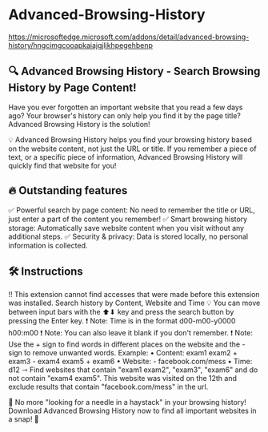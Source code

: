 ﻿# Advanced-Browsing-History
https://microsoftedge.microsoft.com/addons/detail/advanced-browsing-history/hngcimgcooapkaiajgjljkhpegehbenp

## 🔍 Advanced Browsing History - Search Browsing History by Page Content!
Have you ever forgotten an important website that you read a few days ago? Your browser's history can only help you find it by the page title? Advanced Browsing History is the solution!

💡 Advanced Browsing History helps you find your browsing history based on the website content, not just the URL or title. If you remember a piece of text, or a specific piece of information, Advanced Browsing History will quickly find that website for you!

## 🔥 Outstanding features
✅ Powerful search by page content: No need to remember the title or URL, just enter a part of the content you remember!
✅ Smart browsing history storage: Automatically save website content when you visit without any additional steps.
✅ Security & privacy: Data is stored locally, no personal information is collected.

## 🛠 Instructions
‼ This extension cannot find accesses that were made before this extension was installed.
Search history by Content, Website and Time
💡 You can move between input bars with the ⬆⬇ key and press the search button by pressing the Enter key.
❗ Note: Time is in the format d00-m00-y0000 h00:m00
❗ Note: You can also leave it blank if you don't remember.
❗ Note: Use the + sign to find words in different places on the website and the - sign to remove unwanted words.
Example:
• Content: exam1 exam2 + exam3 - exam4 exam5 + exam6
• Website: - facebook.com/mess
• Time: d12
⇾ Find websites that contain "exam1 exam2", "exam3", "exam6" and do not contain "exam4 exam5". This website was visited on the 12th and exclude results that contain "facebook.com/mess" in the url.

🔎 No more "looking for a needle in a haystack" in your browsing history! Download Advanced Browsing History now to find all important websites in a snap! 🚀
